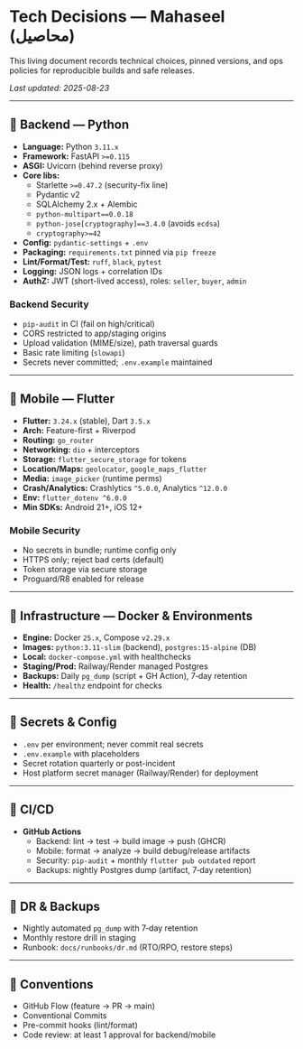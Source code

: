 # Tech Decisions — Mahaseel (محاصيل)

This living document records technical choices, pinned versions, and ops policies for reproducible builds and safe releases.

_Last updated: 2025-08-23_

---

## 🐍 Backend — Python

- **Language:** Python `3.11.x`
- **Framework:** FastAPI `>=0.115`
- **ASGI:** Uvicorn (behind reverse proxy)
- **Core libs:**
  - Starlette `>=0.47.2` (security-fix line)
  - Pydantic v2
  - SQLAlchemy 2.x + Alembic
  - `python-multipart==0.0.18`
  - `python-jose[cryptography]==3.4.0` (avoids `ecdsa`)
  - `cryptography>=42`
- **Config:** `pydantic-settings` + `.env`
- **Packaging:** `requirements.txt` pinned via `pip freeze`
- **Lint/Format/Test:** `ruff`, `black`, `pytest`
- **Logging:** JSON logs + correlation IDs
- **AuthZ:** JWT (short-lived access), roles: `seller`, `buyer`, `admin`

### Backend Security
- `pip-audit` in CI (fail on high/critical)
- CORS restricted to app/staging origins
- Upload validation (MIME/size), path traversal guards
- Basic rate limiting (`slowapi`)
- Secrets never committed; `.env.example` maintained

---

## 📱 Mobile — Flutter

- **Flutter:** `3.24.x` (stable), Dart `3.5.x`
- **Arch:** Feature-first + Riverpod
- **Routing:** `go_router`
- **Networking:** `dio` + interceptors
- **Storage:** `flutter_secure_storage` for tokens
- **Location/Maps:** `geolocator`, `google_maps_flutter`
- **Media:** `image_picker` (runtime perms)
- **Crash/Analytics:** Crashlytics `^5.0.0`, Analytics `^12.0.0`
- **Env:** `flutter_dotenv ^6.0.0`
- **Min SDKs:** Android 21+, iOS 12+

### Mobile Security
- No secrets in bundle; runtime config only
- HTTPS only; reject bad certs (default)
- Token storage via secure storage
- Proguard/R8 enabled for release

---

## 🐳 Infrastructure — Docker & Environments

- **Engine:** Docker `25.x`, Compose `v2.29.x`
- **Images:** `python:3.11-slim` (backend), `postgres:15-alpine` (DB)
- **Local:** `docker-compose.yml` with healthchecks
- **Staging/Prod:** Railway/Render managed Postgres
- **Backups:** Daily `pg_dump` (script + GH Action), 7‑day retention
- **Health:** `/healthz` endpoint for checks

---

## 🔐 Secrets & Config

- `.env` per environment; never commit real secrets
- `.env.example` with placeholders
- Secret rotation quarterly or post-incident
- Host platform secret manager (Railway/Render) for deployment

---

## 🚦 CI/CD

- **GitHub Actions**
  - Backend: lint → test → build image → push (GHCR)
  - Mobile: format → analyze → build debug/release artifacts
  - Security: `pip-audit` + monthly `flutter pub outdated` report
  - Backups: nightly Postgres dump (artifact, 7‑day retention)

---

## 🧯 DR & Backups

- Nightly automated `pg_dump` with 7‑day retention
- Monthly restore drill in staging
- Runbook: `docs/runbooks/dr.md` (RTO/RPO, restore steps)

---

## 📝 Conventions

- GitHub Flow (feature → PR → main)
- Conventional Commits
- Pre-commit hooks (lint/format)
- Code review: at least 1 approval for backend/mobile
